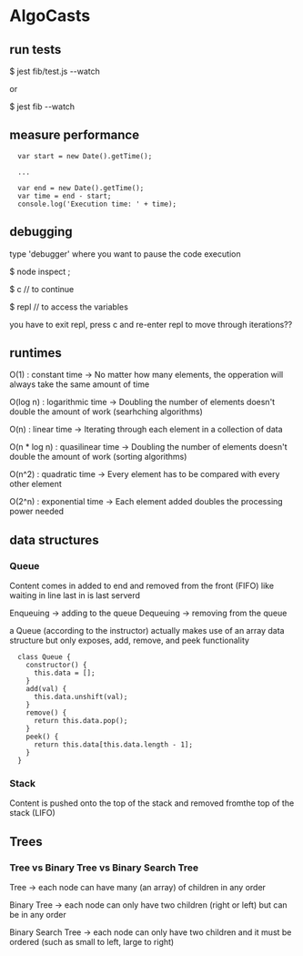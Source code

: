 # AlgoCasts

## run tests

$ jest fib/test.js --watch

or

$ jest fib --watch

## measure performance

```
  var start = new Date().getTime();

  ...

  var end = new Date().getTime();
  var time = end - start;
  console.log('Execution time: ' + time);
```

## debugging

type 'debugger' where you want to pause the code execution

$ node inspect <filename>;

$ c      // to continue

$ repl   // to access the variables

you have to exit repl, press c and re-enter repl to move through iterations??


## runtimes

O(1)         : constant time    -> No matter how many elements, the opperation will always take the same amount of time

O(log n)     : logarithmic time -> Doubling the number of elements doesn't double the amount of work (searhching algorithms)  

O(n)         : linear time      -> Iterating through each element in a collection of data

O(n * log n) : quasilinear time -> Doubling the number of elements doesn't double the amount of work (sorting algorithms)  

O(n^2)       : quadratic time   -> Every element has to be compared with every other element

O(2^n)       : exponential time -> Each element added doubles the processing power needed


## data structures

### Queue

Content comes in added to end and removed from the front (FIFO)
like waiting in line last in is last serverd

Enqueuing -> adding to the queue
Dequeuing -> removing from the queue

a Queue (according to the instructor) actually makes use of an array data structure but only exposes, add, remove, and peek functionality
```
  class Queue {
    constructor() {
      this.data = [];
    }
    add(val) {
      this.data.unshift(val);
    }
    remove() {
      return this.data.pop();
    }
    peek() {
      return this.data[this.data.length - 1];
    }
  }
```

### Stack

Content is pushed onto the top of the stack and removed fromthe top of the stack (LIFO)

## Trees

### Tree vs Binary Tree vs Binary Search Tree

Tree               -> each node can have many (an array) of children in any order

Binary Tree        -> each node can only have two children (right or left) but can be in any order

Binary Search Tree -> each node can only have two children and it must be ordered (such as small to left, large to right)


